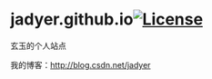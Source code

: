 # jadyer.github.io[![License](https://img.shields.io/hexpm/l/plug.svg)](https://github.com/jadyer/jadyer.github.io/blob/master/LICENSE)
玄玉的个人站点<br/>

我的博客：http://blog.csdn.net/jadyer